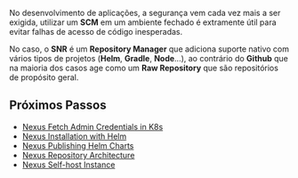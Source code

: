 No desenvolvimento de aplicações, a segurança vem cada vez mais a ser exigida, utilizar um **SCM** em um ambiente fechado é extramente útil para evitar falhas de acesso de código inesperadas.

No caso, o **SNR** é um **Repository Manager** que adiciona suporte nativo com vários tipos de projetos (**Helm**, **Gradle**, **Node**...), ao contrário do **Github** que na maioria dos casos age como um **Raw Repository** que são repositórios de propósito geral.

## Próximos Passos

- [Nexus Fetch Admin Credentials in K8s](Nexus%20Fetch%20Admin%20Credentials%20in%20K8s)
- [Nexus Installation with Helm](Nexus%20Installation%20with%20Helm)
- [Nexus Publishing Helm Charts](Nexus%20Publishing%20Helm%20Charts)
- [Nexus Repository Architecture](Nexus%20Repository%20Architecture)
- [Nexus Self-host Instance](Nexus%20Self-host%20Instance)

